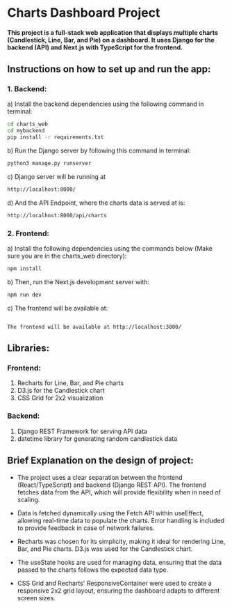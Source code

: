 # Charts Dashboard Project
#### This project is a full-stack web application that displays multiple charts (Candlestick, Line, Bar, and Pie) on a dashboard. It uses Django for the backend (API) and Next.js with TypeScript for the frontend.

## Instructions on how to set up and run the app:
### 1. Backend:
a) Install the backend dependencies using the following command in terminal:
```bash
cd charts_web
cd mybackend
pip install -r requirements.txt
```
b) Run the Django server by following this command in terminal:
```bash
python3 manage.py runserver
```
c) Django server will be running at
```bash
http://localhost:8000/
```
d) And the API Endpoint, where the charts data is served at is:
```bash
http://localhost:8000/api/charts
```

### 2. Frontend:
a) Install the following dependencies using the commands below (Make sure you are in the charts_web directory):
```bash
npm install
```
b) Then, run the Next.js development server with:
```bash
npm run dev
```
c) The frontend will be available at:
```bash![Screen Shot 2024-09-10 at 3 00 10 AM](https://github.com/user-attachments/assets/d31b52d9-aa84-4007-b34a-8c22958e3911)

The frontend will be available at http://localhost:3000/
```



## Libraries:
### Frontend:
1. Recharts for Line, Bar, and Pie charts
2. D3.js for the Candlestick chart
3. CSS Grid for 2x2 visualization
### Backend:
1. Django REST Framework for serving API data
2. datetime library for generating random candlestick data



## Brief Explanation on the design of project:

- The project uses a clear separation between the frontend (React/TypeScript) and backend (Django REST API). The frontend fetches data from the API, which will provide flexibility when in need of scaling.

- Data is fetched dynamically using the Fetch API within useEffect, allowing real-time data to populate the charts. Error handling is included to provide feedback in case of network failures.

- Recharts was chosen for its simplicity, making it ideal for rendering Line, Bar, and Pie charts. D3.js was used for the Candlestick chart.

- The useState hooks are used for managing data, ensuring that the data passed to the charts follows the expected data type.

- CSS Grid and Recharts' ResponsiveContainer were used to create a responsive 2x2 grid layout, ensuring the dashboard adapts to different screen sizes.
